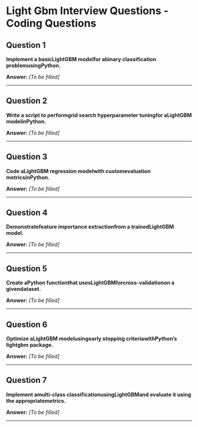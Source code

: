 # Light Gbm Interview Questions - Coding Questions

## Question 1

**Implement a basicLightGBM modelfor abinary classification problemusingPython.**

**Answer:** _[To be filled]_

---

## Question 2

**Write a script to performgrid search hyperparameter tuningfor aLightGBM modelinPython.**

**Answer:** _[To be filled]_

---

## Question 3

**Code aLightGBM regression modelwith customevaluation metricsinPython.**

**Answer:** _[To be filled]_

---

## Question 4

**Demonstratefeature importance extractionfrom a trainedLightGBM model.**

**Answer:** _[To be filled]_

---

## Question 5

**Create aPython functionthat usesLightGBMforcross-validationon a givendataset.**

**Answer:** _[To be filled]_

---

## Question 6

**Optimize aLightGBM modelusingearly stopping criteriawithPython’s lightgbm package.**

**Answer:** _[To be filled]_

---

## Question 7

**Implement amulti-class classificationusingLightGBMand evaluate it using the appropriatemetrics.**

**Answer:** _[To be filled]_

---

